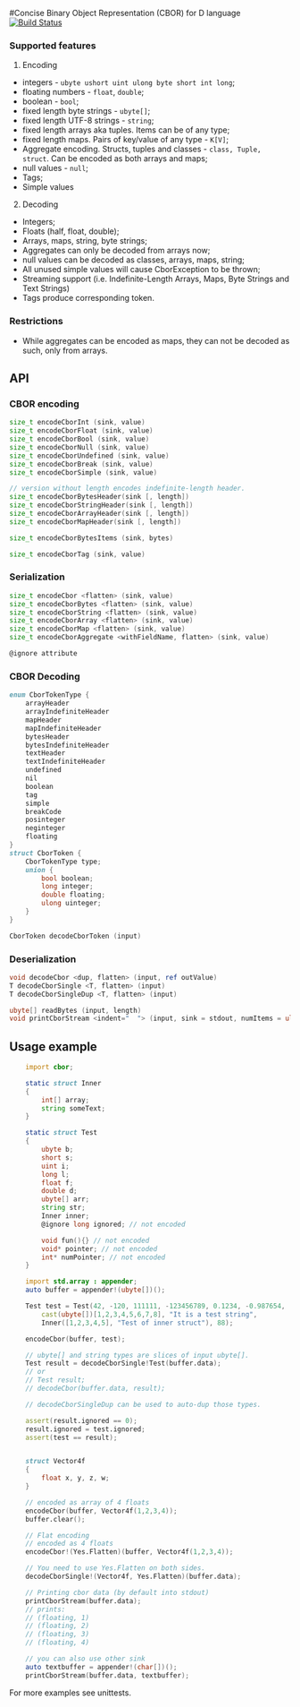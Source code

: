 #Concise Binary Object Representation (CBOR) for D language [![Build Status](https://travis-ci.org/MrSmith33/cbor-d.svg?branch=master)](https://travis-ci.org/MrSmith33/cbor-d)

### Supported features
1. Encoding
  + integers - `ubyte ushort uint ulong byte short int long`;
  + floating numbers - `float`, `double`;
  + boolean - `bool`;
  + fixed length byte strings - `ubyte[]`;
  + fixed length UTF-8 strings - `string`;
  + fixed length arrays aka tuples. Items can be of any type;
  + fixed length maps. Pairs of key/value of any type - `K[V]`;
  + Aggregate encoding. Structs, tuples and classes - `class, Tuple, struct`. Can be encoded as both arrays and maps;
  + null values - `null`;
  + Tags;
  + Simple values

2. Decoding
  + Integers;
  + Floats (half, float, double);
  + Arrays, maps, string, byte strings;
  + Aggregates can only be decoded from arrays now;
  + null values can be decoded as classes, arrays, maps, string;
  + All unused simple values will cause CborException to be thrown;
  + Streaming support (i.e. Indefinite-Length Arrays, Maps, Byte Strings and Text Strings)
  + Tags produce corresponding token.

### Restrictions
+ While aggregates can be encoded as maps, they can not be decoded as such, only from arrays.


## API
### CBOR encoding

```D
size_t encodeCborInt (sink, value)
size_t encodeCborFloat (sink, value)
size_t encodeCborBool (sink, value)
size_t encodeCborNull (sink, value)
size_t encodeCborUndefined (sink, value)
size_t encodeCborBreak (sink, value)
size_t encodeCborSimple (sink, value)

// version without length encodes indefinite-length header.
size_t encodeCborBytesHeader(sink [, length])
size_t encodeCborStringHeader(sink [, length])
size_t encodeCborArrayHeader(sink [, length])
size_t encodeCborMapHeader(sink [, length])

size_t encodeCborBytesItems (sink, bytes)

size_t encodeCborTag (sink, value)

```

### Serialization

```D
size_t encodeCbor <flatten> (sink, value)
size_t encodeCborBytes <flatten> (sink, value)
size_t encodeCborString <flatten> (sink, value)
size_t encodeCborArray <flatten> (sink, value)
size_t encodeCborMap <flatten> (sink, value)
size_t encodeCborAggregate <withFieldName, flatten> (sink, value)

@ignore attribute
```

### CBOR Decoding

```D
enum CborTokenType {
	arrayHeader
	arrayIndefiniteHeader
	mapHeader
	mapIndefiniteHeader
	bytesHeader
	bytesIndefiniteHeader
	textHeader
	textIndefiniteHeader
	undefined
	nil
	boolean
	tag
	simple
	breakCode
	posinteger
	neginteger
	floating
}
struct CborToken {
	CborTokenType type;
	union {
		bool boolean;
		long integer;
		double floating;
		ulong uinteger;
	}
}

CborToken decodeCborToken (input)
```

### Deserialization

```D
void decodeCbor <dup, flatten> (input, ref outValue)
T decodeCborSingle <T, flatten> (input)
T decodeCborSingleDup <T, flatten> (input)

ubyte[] readBytes (input, length)
void printCborStream <indent="  "> (input, sink = stdout, numItems = ulong.max, indent = "")
```

## Usage example

```D
	import cbor;

	static struct Inner
	{
		int[] array;
		string someText;
	}

	static struct Test
	{
		ubyte b;
		short s;
		uint i;
		long l;
		float f;
		double d;
		ubyte[] arr;
		string str;
		Inner inner;
		@ignore long ignored; // not encoded

		void fun(){} // not encoded
		void* pointer; // not encoded
		int* numPointer; // not encoded
	}

	import std.array : appender;
	auto buffer = appender!(ubyte[])();

	Test test = Test(42, -120, 111111, -123456789, 0.1234, -0.987654,
		cast(ubyte[])[1,2,3,4,5,6,7,8], "It is a test string",
		Inner([1,2,3,4,5], "Test of inner struct"), 88);

	encodeCbor(buffer, test);

	// ubyte[] and string types are slices of input ubyte[].
	Test result = decodeCborSingle!Test(buffer.data);
	// or
	// Test result;
	// decodeCbor(buffer.data, result);

	// decodeCborSingleDup can be used to auto-dup those types.

	assert(result.ignored == 0);
	result.ignored = test.ignored;
	assert(test == result);


	struct Vector4f
	{
		float x, y, z, w;
	}

	// encoded as array of 4 floats
	encodeCbor(buffer, Vector4f(1,2,3,4));
	buffer.clear();

	// Flat encoding
	// encoded as 4 floats
	encodeCbor!(Yes.Flatten)(buffer, Vector4f(1,2,3,4));

	// You need to use Yes.Flatten on both sides.
	decodeCborSingle!(Vector4f, Yes.Flatten)(buffer.data);

	// Printing cbor data (by default into stdout)
	printCborStream(buffer.data);
	// prints:
	// (floating, 1)
	// (floating, 2)
	// (floating, 3)
	// (floating, 4)

	// you can also use other sink
	auto textbuffer = appender!(char[])();
	printCborStream(buffer.data, textbuffer);
```

For more examples see unittests.